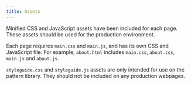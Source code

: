 ```yaml
---
title: Assets
---
```


Minified CSS and JavaScript assets have been included for each page. These assets should be used for the production environment.

Each page requires `main.css` and `main.js`, and has its own CSS and JavaScript file. For example, `about.html` includes `main.css`, `about.css`, `main.js` and `about.js`.

`styleguide.css` and `styleguide.js` assets are only intended for use on the pattern library. They should not be included on any production webpages.
